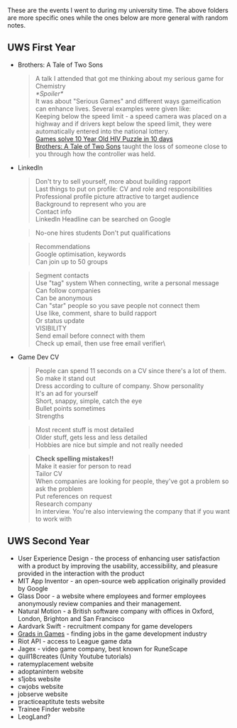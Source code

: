 These are the events I went to during my university time. The above folders are more specific ones while the ones below are more general with random notes.

## UWS First Year
- Brothers: A Tale of Two Sons
  > A talk I attended that got me thinking about my serious game for Chemistry\
  _\*Spoiler\*_\
  It was about "Serious Games" and different ways gameification can enhance lives. Several examples were given like:\
  Keeping below the speed limit - a speed camera was placed on a highway and if drivers kept below the speed limit, they were automatically entered into the national lottery.\
  [Games solve 10 Year Old HIV Puzzle in 10 days](https://www.zmescience.com/research/studies/gamers-solve-decade-old-hiv-puzzle-in-ten-days/)\
  [Brothers: A Tale of Two Sons](http://www.brothersthegame.com/) taught the loss of someone close to you through how the controller was held.

- LinkedIn
  > Don't try to sell yourself, more about building rapport\
  Last things to put on profile: CV and role and responsibilities\
  Professional profile picture attractive to target audience\
  Background to represent who you are\
  Contact info\
  LinkedIn Headline can be searched on Google
  
  > No-one hires students
  Don't put qualifications
  
  > Recommendations\
  Google optimisation, keywords\
  Can join up to 50 groups

  > Segment contacts\
  Use "tag" system
  When connecting, write a personal message\
  Can follow companies\
  Can be anonymous\
  Can "star" people so you save people not connect them\
  Use like, comment, share to build rapport\
  Or status update\
  VISIBILITY\
  Send email before connect with them\
  Check up email, then use free email verifier\
  
- Game Dev CV
  > People can spend 11 seconds on a CV since there's a lot of them. So make it stand out\
  Dress according to culture of company. Show personality\
  It's an ad for yourself\
  Short, snappy, simple, catch the eye\
  Bullet points sometimes\
  Strengths

  >Most recent stuff is most detailed\
  Older stuff, gets less and less detailed\
  Hobbies are nice but simple and not really needed

  > __Check spelling mistakes!!__\
  Make it easier for person to read\
  Tailor CV\
  When companies are looking for people, they've got a problem so ask the problem\
  Put references on request\
  Research company\
  In interview. You're also interviewing the company that if you want to work with

## UWS Second Year
- User Experience Design - the process of enhancing user satisfaction with a product by improving the usability, accessibility, and pleasure provided in the interaction with the product
- MIT App Inventor - an open-source web application originally provided by Google
- Glass Door - a website where employees and former employees anonymously review companies and their management.
- Natural Motion - a British software company with offices in Oxford, London, Brighton and San Francisco
- Aardvark Swift - recruitment company for game developers
- [Grads in Games](http://gradsingames.com/) - finding jobs in the game development industry
- Riot API - access to League game data
- Jagex - video game company, best known for RuneScape
- quill18creates (Unity Youtube tutorials)
- ratemyplacement website
- adoptanintern website
- s1jobs website
- cwjobs website
- jobserve website
- practiceaptitute tests website
- Trainee Finder website
- LeogLand?
